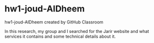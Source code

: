 # hw1-joud-AlDheem
hw1-joud-AlDheem created by GitHub Classroom

In this research, 
my group and I searched for the Jarir website and what services it contains and some technical details about it.
